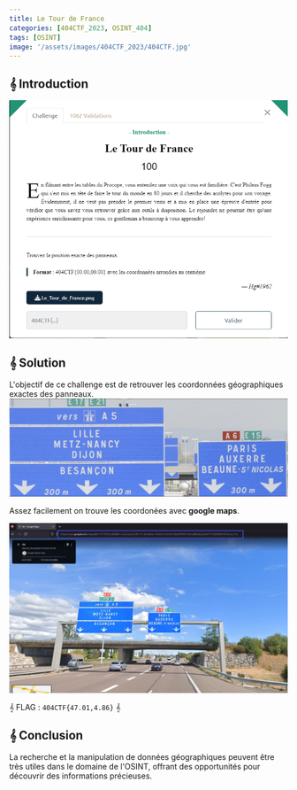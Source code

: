 ```yaml
---
title: Le Tour de France
categories: [404CTF_2023, OSINT_404]
tags: [OSINT]
image: '/assets/images/404CTF_2023/404CTF.jpg'
---
```


## 𝄞 Introduction

![Intro](/assets/images/404CTF_2023/OSINT/Le_Tour_de_France/intro.png)

## 𝄞 Solution
L'objectif de ce challenge est de retrouver les coordonnées géographiques exactes des panneaux.
![Panneau](/assets/images/404CTF_2023/OSINT/Le_Tour_de_France/Le_Tour_de_France.png)

Assez facilement on trouve les coordonées avec **google maps**.

![Flag](/assets/images/404CTF_2023/OSINT/Le_Tour_de_France/flag.png)

𝄞 FLAG : `404CTF{47.01,4.86}` 𝄞

## 𝄞 Conclusion
La recherche et la manipulation de données géographiques peuvent être très utiles dans le domaine de l'OSINT, offrant des opportunités pour découvrir des informations précieuses.